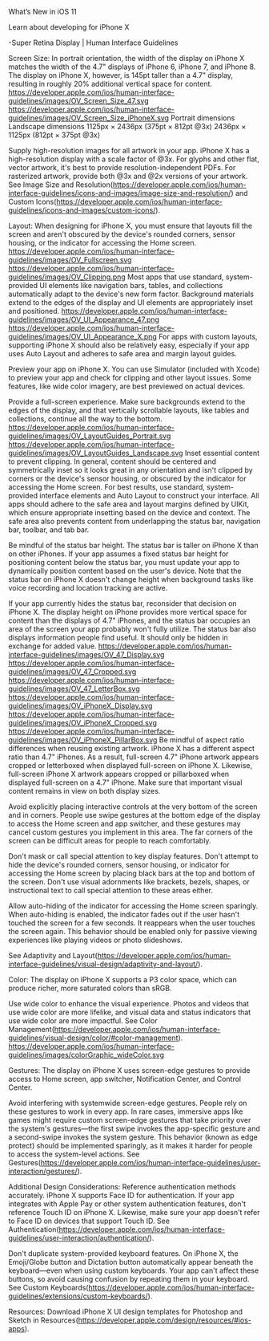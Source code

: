 What’s New in iOS 11

Learn about developing for iPhone X

-Super Retina Display | Human Interface Guidelines

Screen Size:
In portrait orientation, the width of the display on iPhone X matches the width of the 4.7" displays of iPhone 6, iPhone 7, and iPhone 8. The display on iPhone X, however, is 145pt taller than a 4.7" display, resulting in roughly 20% additional vertical space for content.
https://developer.apple.com/ios/human-interface-guidelines/images/OV_Screen_Size_47.svg
https://developer.apple.com/ios/human-interface-guidelines/images/OV_Screen_Size_iPhoneX.svg
Portrait dimensions	                Landscape dimensions
1125px × 2436px (375pt × 812pt @3x)	2436px × 1125px (812pt × 375pt @3x)

Supply high-resolution images for all artwork in your app. iPhone X has a high-resolution display with a scale factor of @3x. For glyphs and other flat, vector artwork, it's best to provide resolution-independent PDFs. For rasterized artwork, provide both @3x and @2x versions of your artwork. See Image Size and Resolution(https://developer.apple.com/ios/human-interface-guidelines/icons-and-images/image-size-and-resolution/) and Custom Icons(https://developer.apple.com/ios/human-interface-guidelines/icons-and-images/custom-icons/).

Layout:
When designing for iPhone X, you must ensure that layouts fill the screen and aren't obscured by the device's rounded corners, sensor housing, or the indicator for accessing the Home screen.
https://developer.apple.com/ios/human-interface-guidelines/images/OV_Fullscreen.svg
https://developer.apple.com/ios/human-interface-guidelines/images/OV_Clipping.png
Most apps that use standard, system-provided UI elements like navigation bars, tables, and collections automatically adapt to the device's new form factor. Background materials extend to the edges of the display and UI elements are appropriately inset and positioned.
https://developer.apple.com/ios/human-interface-guidelines/images/OV_UI_Appearance_47.png
https://developer.apple.com/ios/human-interface-guidelines/images/OV_UI_Appearance_X.png
For apps with custom layouts, supporting iPhone X should also be relatively easy, especially if your app uses Auto Layout and adheres to safe area and margin layout guides.

Preview your app on iPhone X. You can use Simulator (included with Xcode) to preview your app and check for clipping and other layout issues. Some features, like wide color imagery, are best previewed on actual devices.

Provide a full-screen experience. Make sure backgrounds extend to the edges of the display, and that vertically scrollable layouts, like tables and collections, continue all the way to the bottom.
https://developer.apple.com/ios/human-interface-guidelines/images/OV_LayoutGuides_Portrait.svg
https://developer.apple.com/ios/human-interface-guidelines/images/OV_LayoutGuides_Landscape.svg
Inset essential content to prevent clipping. In general, content should be centered and symmetrically inset so it looks great in any orientation and isn't clipped by corners or the device's sensor housing, or obscured by the indicator for accessing the Home screen. For best results, use standard, system-provided interface elements and Auto Layout to construct your interface. All apps should adhere to the safe area and layout margins defined by UIKit, which ensure appropriate insetting based on the device and context. The safe area also prevents content from underlapping the status bar, navigation bar, toolbar, and tab bar.

Be mindful of the status bar height. The status bar is taller on iPhone X than on other iPhones. If your app assumes a fixed status bar height for positioning content below the status bar, you must update your app to dynamically position content based on the user's device. Note that the status bar on iPhone X doesn't change height when background tasks like voice recording and location tracking are active.

If your app currently hides the status bar, reconsider that decision on iPhone X. The display height on iPhone provides more vertical space for content than the displays of 4.7" iPhones, and the status bar occupies an area of the screen your app probably won't fully utilize. The status bar also displays information people find useful. It should only be hidden in exchange for added value.
https://developer.apple.com/ios/human-interface-guidelines/images/OV_47_Display.svg
https://developer.apple.com/ios/human-interface-guidelines/images/OV_47_Cropped.svg
https://developer.apple.com/ios/human-interface-guidelines/images/OV_47_LetterBox.svg
https://developer.apple.com/ios/human-interface-guidelines/images/OV_iPhoneX_Display.svg
https://developer.apple.com/ios/human-interface-guidelines/images/OV_iPhoneX_Cropped.svg
https://developer.apple.com/ios/human-interface-guidelines/images/OV_iPhoneX_PillarBox.svg
Be mindful of aspect ratio differences when reusing existing artwork. iPhone X has a different aspect ratio than 4.7" iPhones. As a result, full-screen 4.7" iPhone artwork appears cropped or letterboxed when displayed full-screen on iPhone X. Likewise, full-screen iPhone X artwork appears cropped or pillarboxed when displayed full-screen on a 4.7" iPhone. Make sure that important visual content remains in view on both display sizes.

Avoid explicitly placing interactive controls at the very bottom of the screen and in corners. People use swipe gestures at the bottom edge of the display to access the Home screen and app switcher, and these gestures may cancel custom gestures you implement in this area. The far corners of the screen can be difficult areas for people to reach comfortably.

Don't mask or call special attention to key display features. Don't attempt to hide the device's rounded corners, sensor housing, or indicator for accessing the Home screen by placing black bars at the top and bottom of the screen. Don't use visual adornments like brackets, bezels, shapes, or instructional text to call special attention to these areas either.

Allow auto-hiding of the indicator for accessing the Home screen sparingly. When auto-hiding is enabled, the indicator fades out if the user hasn't touched the screen for a few seconds. It reappears when the user touches the screen again. This behavior should be enabled only for passive viewing experiences like playing videos or photo slideshows.

See Adaptivity and Layout(https://developer.apple.com/ios/human-interface-guidelines/visual-design/adaptivity-and-layout/).

Color:
The display on iPhone X supports a P3 color space, which can produce richer, more saturated colors than sRGB.

Use wide color to enhance the visual experience. Photos and videos that use wide color are more lifelike, and visual data and status indicators that use wide color are more impactful. See Color Management(https://developer.apple.com/ios/human-interface-guidelines/visual-design/color/#color-management).
https://developer.apple.com/ios/human-interface-guidelines/images/colorGraphic_wideColor.svg

Gestures:
The display on iPhone X uses screen-edge gestures to provide access to Home screen, app switcher, Notification Center, and Control Center.

Avoid interfering with systemwide screen-edge gestures. People rely on these gestures to work in every app. In rare cases, immersive apps like games might require custom screen-edge gestures that take priority over the system's gestures—the first swipe invokes the app-specific gesture and a second-swipe invokes the system gesture. This behavior (known as edge protect) should be implemented sparingly, as it makes it harder for people to access the system-level actions. See Gestures(https://developer.apple.com/ios/human-interface-guidelines/user-interaction/gestures/).

Additional Design Considerations:
Reference authentication methods accurately. iPhone X supports Face ID for authentication. If your app integrates with Apple Pay or other system authentication features, don't reference Touch ID on iPhone X. Likewise, make sure your app doesn't refer to Face ID on devices that support Touch ID. See Authentication(https://developer.apple.com/ios/human-interface-guidelines/user-interaction/authentication/).

Don't duplicate system-provided keyboard features. On iPhone X, the Emoji/Globe button and Dictation button automatically appear beneath the keyboard—even when using custom keyboards. Your app can't affect these buttons, so avoid causing confusion by repeating them in your keyboard. See Custom Keyboards(https://developer.apple.com/ios/human-interface-guidelines/extensions/custom-keyboards/).

Resources:
Download iPhone X UI design templates for Photoshop and Sketch in Resources(https://developer.apple.com/design/resources/#ios-apps).
